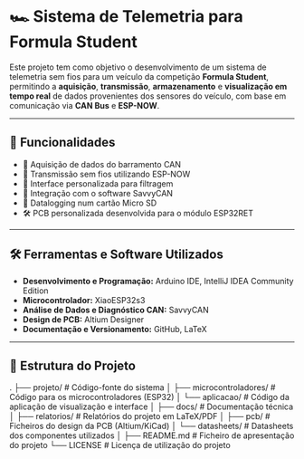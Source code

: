 # 🏎️ Sistema de Telemetria para Formula Student

Este projeto tem como objetivo o desenvolvimento de um sistema de telemetria sem fios para um veículo da competição **Formula Student**, permitindo a **aquisição**, **transmissão**, **armazenamento** e **visualização em tempo real** de dados provenientes dos sensores do veículo, com base em comunicação via **CAN Bus** e **ESP-NOW**.

---

## 🚀 Funcionalidades

- 📡 Aquisição de dados do barramento CAN
- 📶 Transmissão sem fios utilizando ESP-NOW
- 🧰 Interface personalizada para filtragem 
- 🔗 Integração com o software SavvyCAN
- 💾 Datalogging num cartão Micro SD
-  🛠️ PCB personalizada desenvolvida para o módulo ESP32RET

---

## 🛠️ Ferramentas e Software Utilizados

- **Desenvolvimento e Programação:** Arduino IDE, IntelliJ IDEA Community Edition  
- **Microcontrolador:** XiaoESP32s3  
- **Análise de Dados e Diagnóstico CAN:** SavvyCAN  
- **Design de PCB:** Altium Designer  
- **Documentação e Versionamento:** GitHub, LaTeX 

---

## 📁 Estrutura do Projeto
.
├── projeto/                  # Código-fonte do sistema
│   ├── microcontroladores/  # Código para os microcontroladores (ESP32)
│   └── aplicacao/           # Código da aplicação de visualização e interface
│
├── docs/                    # Documentação técnica
│   ├── relatorios/          # Relatórios do projeto em LaTeX/PDF
│   ├── pcb/                 # Ficheiros do design da PCB (Altium/KiCad)
│   └── datasheets/          # Datasheets dos componentes utilizados
│
├── README.md                # Ficheiro de apresentação do projeto
└── LICENSE                  # Licença de utilização do projeto


